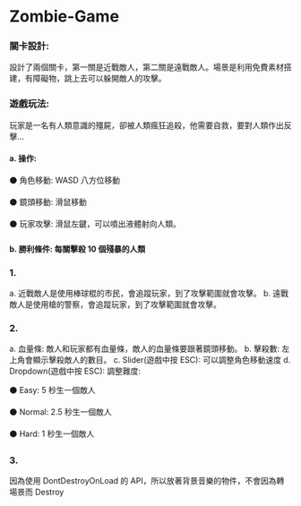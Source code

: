# Zombie-Game

### 關卡設計:
設計了兩個關卡，第一關是近戰敵人，第二關是遠戰敵人。場景是利用免費素材搭建，有障礙物，跳上去可以躲開敵人的攻擊。
### 遊戲玩法:
玩家是一名有人類意識的殭屍，卻被人類瘋狂追殺，他需要自救，要對人類作出反擊…
#### a. 操作:


⚫ 角色移動: WASD 八方位移動


⚫ 鏡頭移動: 滑鼠移動


⚫ 玩家攻擊: 滑鼠左鍵，可以噴出液體射向人類。


#### b. 勝利條件: 每關擊殺 10 個殘暴的人類


### 1.
a. 近戰敵人是使用棒球棍的市民，會追蹤玩家，到了攻擊範圍就會攻擊。
b. 遠戰敵人是使用槍的警察，會追蹤玩家，到了攻擊範圍就會攻擊。
### 2.
a. 血量條: 敵人和玩家都有血量條，敵人的血量條要跟著鏡頭移動。
b. 擊殺數: 左上角會顯示擊殺敵人的數目。
c. Slider(遊戲中按 ESC): 可以調整角色移動速度
d. Dropdown(遊戲中按 ESC): 調整難度:


⚫ Easy: 5 秒生一個敵人


⚫ Normal: 2.5 秒生一個敵人


⚫ Hard: 1 秒生一個敵人


### 3.
因為使用 DontDestroyOnLoad 的 API，所以放著背景音樂的物件，不會因為轉場景而 Destroy
